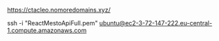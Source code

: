 https://ctacleo.nomoredomains.xyz/

ssh -i "ReactMestoApiFull.pem" ubuntu@ec2-3-72-147-222.eu-central-1.compute.amazonaws.com